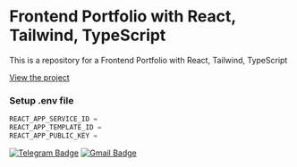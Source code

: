 # Frontend Portfolio with React, Tailwind, TypeScript

This is a repository for a Frontend Portfolio with React, Tailwind, TypeScript

[View the project](https://andreitka4iov.github.io/portfolio_v2/)

### Setup .env file


```js
REACT_APP_SERVICE_ID =
REACT_APP_TEMPLATE_ID =
REACT_APP_PUBLIC_KEY =
```

[![Telegram Badge](https://img.shields.io/badge/-Telegram-blue?style=flat&logo=Telegram&logoColor=white)](https://t.me/Tcka4) [![Gmail Badge](https://img.shields.io/badge/-Gmail-red?style=flat&logo=Gmail&logoColor=white)](mailto:andrei.tkachiov@gmail.com)